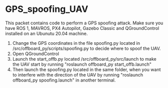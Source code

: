 # GPS_spoofing_UAV

This packet contains code to perform a GPS spoofing attack. 
Make sure you have ROS 1, MAVROS, PX4 Autopilot, Gazebo Classic and QGroundControl installed on an Ubunutu 20.04 machine.

1. Change the GPS coordinates in the file spoofing.py located in /src/offboard_py/scripts/spoofing.py to decide where to spoof the UAV.
2. Open QGroundControl
3. Launch the start_offb.py located /src/offboard_py/src/launch to make the UAV start by running "roslaunch offboard_py start_offb.launch"
4. Then launch the spoofing.py located in the same folder, when you want to interfere with the direction of the UAV by running "roslaunch offboard_py spoofing.launch" in another terminal.
